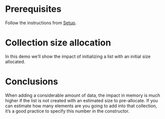 # Prerequisites

Follow the instructions from [Setup](../SETUP.md).

# Collection size allocation
In this demo we’ll show the impact of initializing a list with an initial size allocated.

# Conclusions
When adding a considerable amount of data, the impact in memory is much higher if the list is not created with an estimated size to pre-allocate. If you can estimate how many elements are you going to add into that collection, it’s a good practice to specify this number in the constructor. 
